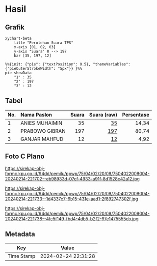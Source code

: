 # Hasil

## Grafik

```mermaid
xychart-beta
    title "Perolehan Suara TPS"
    x-axis [01, 02, 03]
    y-axis "Suara" 0 --> 197
    bar [35, 197, 12]
```

```mermaid
%%{init: {"pie": {"textPosition": 0.5}, "themeVariables": {"pieOuterStrokeWidth": "5px"}} }%%
pie showData
    "1" : 35
    "2" : 197
    "3" : 12
```

## Tabel

| No. | Nama Paslon    | Suara | Suara (raw) | Persentase |
|:--- |:-------------- | -----:| -----------:| ----------:|
| 1   | ANIES MUHAIMIN | 35    | [35][p-1]   | 14,34      |
| 2   | PRABOWO GIBRAN | 197   | [197][p-2]  | 80,74      |
| 3   | GANJAR MAHFUD  | 12    | [12][p-3]   | 4,92       |


[p-1]: https://github.com/gigit-pemilu/pemilu-2024-75-gorontalo/blob/main/pilpres/hitung-suara/sub/75-gorontalo/sub/04-pohuwato/sub/02-lemito/sub/2008-lemito-utara/sub/004-tps/sub/paslon-1.txt
[p-2]: https://github.com/gigit-pemilu/pemilu-2024-75-gorontalo/blob/main/pilpres/hitung-suara/sub/75-gorontalo/sub/04-pohuwato/sub/02-lemito/sub/2008-lemito-utara/sub/004-tps/sub/paslon-2.txt
[p-3]: https://github.com/gigit-pemilu/pemilu-2024-75-gorontalo/blob/main/pilpres/hitung-suara/sub/75-gorontalo/sub/04-pohuwato/sub/02-lemito/sub/2008-lemito-utara/sub/004-tps/sub/paslon-3.txt

## Foto C Plano

https://sirekap-obj-formc.kpu.go.id/94dd/pemilu/ppwp/75/04/02/20/08/7504022008004-20240214-221702--eb98933d-07cf-4933-a91f-8d1528c42a12.jpg

https://sirekap-obj-formc.kpu.go.id/94dd/pemilu/ppwp/75/04/02/20/08/7504022008004-20240214-221733--1d4337c7-6b15-431e-aad1-2f892747302f.jpg

https://sirekap-obj-formc.kpu.go.id/94dd/pemilu/ppwp/75/04/02/20/08/7504022008004-20240214-221738--4fc5f149-fbd4-4db5-b2f2-97e1475555cb.jpg


## Metadata

| Key        | Value               |
| ---------- | ------------------- |
| Time Stamp | 2024-02-24 22:31:28 |



